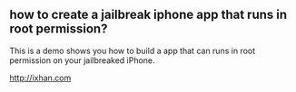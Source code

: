 how to create a jailbreak iphone app that runs in root permission?
------------------------------------------------------------------------
This is a demo shows you how to build a app that can runs in root permission on your jailbreaked iPhone. 

http://ixhan.com


